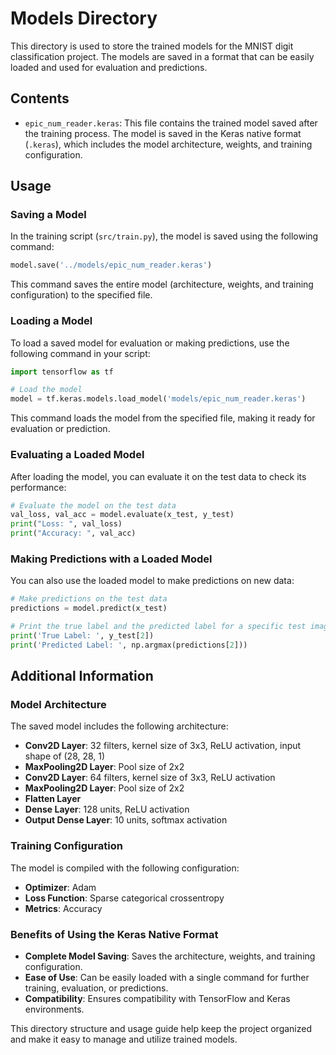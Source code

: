 # Models Directory

This directory is used to store the trained models for the MNIST digit classification project. The models are saved in a format that can be easily loaded and used for evaluation and predictions.

## Contents

- `epic_num_reader.keras`: This file contains the trained model saved after the training process. The model is saved in the Keras native format (`.keras`), which includes the model architecture, weights, and training configuration.

## Usage

### Saving a Model

In the training script (`src/train.py`), the model is saved using the following command:

```python
model.save('../models/epic_num_reader.keras')
```

This command saves the entire model (architecture, weights, and training configuration) to the specified file.

### Loading a Model

To load a saved model for evaluation or making predictions, use the following command in your script:

```python
import tensorflow as tf

# Load the model
model = tf.keras.models.load_model('models/epic_num_reader.keras')
```

This command loads the model from the specified file, making it ready for evaluation or prediction.

### Evaluating a Loaded Model

After loading the model, you can evaluate it on the test data to check its performance:

```python
# Evaluate the model on the test data
val_loss, val_acc = model.evaluate(x_test, y_test)
print("Loss: ", val_loss)
print("Accuracy: ", val_acc)
```

### Making Predictions with a Loaded Model

You can also use the loaded model to make predictions on new data:

```python
# Make predictions on the test data
predictions = model.predict(x_test)

# Print the true label and the predicted label for a specific test image
print('True Label: ', y_test[2])
print('Predicted Label: ', np.argmax(predictions[2]))
```

## Additional Information

### Model Architecture

The saved model includes the following architecture:

- **Conv2D Layer**: 32 filters, kernel size of 3x3, ReLU activation, input shape of (28, 28, 1)
- **MaxPooling2D Layer**: Pool size of 2x2
- **Conv2D Layer**: 64 filters, kernel size of 3x3, ReLU activation
- **MaxPooling2D Layer**: Pool size of 2x2
- **Flatten Layer**
- **Dense Layer**: 128 units, ReLU activation
- **Output Dense Layer**: 10 units, softmax activation

### Training Configuration

The model is compiled with the following configuration:

- **Optimizer**: Adam
- **Loss Function**: Sparse categorical crossentropy
- **Metrics**: Accuracy

### Benefits of Using the Keras Native Format

- **Complete Model Saving**: Saves the architecture, weights, and training configuration.
- **Ease of Use**: Can be easily loaded with a single command for further training, evaluation, or predictions.
- **Compatibility**: Ensures compatibility with TensorFlow and Keras environments.

This directory structure and usage guide help keep the project organized and make it easy to manage and utilize trained models.
```
